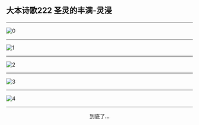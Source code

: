 
## 大本诗歌222 圣灵的丰满-灵浸
        
<div id="aplayer0"></div>

---

<img alt="0" data-original="/data/d0221/0">

---

<img alt="1" data-original="/data/d0221/1">

---

<img alt="2" data-original="/data/d0221/2">

---

<img alt="3" data-original="/data/d0221/3">

---

<img alt="4" data-original="/data/d0221/4">

---

<p style="text-align: center">到底了...</p>

<script src="/js/dist-view.js"></script>

<script>
MAIN.id = 'd0221';
        
const ap0 = new APlayer({
    container: document.getElementById('aplayer0'),
    volume: 1,
    loop: 'none',
    preload: 'none',
    audio: [{
        name: '大本诗歌222.mp3',
        artist: '大本诗歌',
        url: 'https://res.wx.qq.com/voice/getvoice?mediaid=MzI0NTk3MDM5M18yMjQ3NDkwMzUx',
        cover: '/favicon'
    }]
});
</script>

